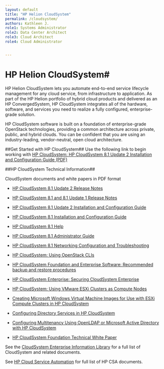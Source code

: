 ```yaml
---
layout: default
title: "HP Helion CloudSystem"
permalink: /cloudsystem/
authors: Kathleen J.
role1: Systems Administrator 
role2: Data Center Architect 
role3: Cloud Architect 
role4: Cloud Administrator


---
```

<!--PUBLISHED-->


# HP Helion CloudSystem#
 
HP Helion CloudSystem lets you automate end-to-end service lifecycle management for any cloud service, from infrastructure to application. As part of the HP Helion portfolio of hybrid cloud products and delivered as an HP ConvergedSystem, HP CloudSystem integrates all of the hardware, software, and services you need to realize a fully configured, enterprise-grade solution. 

HP CloudSystem software is built on a foundation of enterprise-grade OpenStack technologies, providing a common architecture across private, public, and hybrid clouds. You can be confident that you are using an industry-leading, vendor-neutral, open cloud architecture.

##Get Started with HP CloudSystem##
Use the following link to begin working with [HP CloudSystem: HP CloudSystem 8.1 Update 2 Installation and Configuration Guide (PDF)](http://h20564.www2.hp.com/portal/site/hpsc/public/kb/docDisplay/?docId=c04517071)
	
##HP CloudSystem Technical Information##

CloudSystem documents and white papers in PDF format

* [HP CloudSystem 8.1 Update 2 Release Notes](http://h20564.www2.hp.com/portal/site/hpsc/public/kb/docDisplay/?docId=c04517074)

* [HP CloudSystem 8.1 and 8.1 Update 1 Release Notes](http://h20564.www2.hp.com/portal/site/hpsc/public/kb/docDisplay/?docId=c04498999)

* [HP CloudSystem 8.1 Update 2 Installation and Configuration Guide](http://h20564.www2.hp.com/portal/site/hpsc/public/kb/docDisplay/?docId=c04517071)

* [HP CloudSystem 8.1 Installation and Configuration Guide](http://h20564.www2.hp.com/portal/site/hpsc/public/kb/docDisplay/?docId=c04376921)

* [HP CloudSystem 8.1 Help](http://h17007.www1.hp.com/docs/enterprise/servers/cloudsystem/8.1/webhelp/content/index.html)

* [HP CloudSystem 8.1 Administrator Guide](http://h20564.www2.hp.com/portal/site/hpsc/public/kb/docDisplay/?docId=c04376928)

* [HP CloudSystem 8.1 Networking Configuration and Troubleshooting](http://h20195.www2.hp.com/V2/GetDocument.aspx?docname=4AA5-6655ENW&cc=us&lc=en)

* [HP CloudSystem: Using OpenStack CLIs](http://h20564.www2.hp.com/portal/site/hpsc/public/kb/docDisplay/?docId=c04525353)

* [HP CloudSystem Foundation and Enterprise Software: Recommended backup and restore procedures](http://h20564.www2.hp.com/portal/site/hpsc/public/kb/docDisplay/?docId=c04220382)

* [HP CloudSystem Enterprise: Securing CloudSystem Enterprise](http://h20195.www2.hp.com/V2/GetDocument.aspx?docname=4AA5-6539ENW&cc=us&lc=en)

* [HP CloudSystem: Using VMware ESXi Clusters as Compute Nodes](http://h20564.www2.hp.com/portal/site/hpsc/public/kb/docDisplay/?docId=c04253153)

* [Creating Microsoft Windows Virtual Machine Images for Use with ESXi Compute Clusters in HP CloudSystem](http://h20564.www2.hp.com/portal/site/hpsc/public/kb/docDisplay/?docId=c04395877)

* [Configuring Directory Services in HP CloudSystem ](http://h20564.www2.hp.com/portal/site/hpsc/public/kb/docDisplay/?docId=c04459675 )

* [Configuring Multitenancy Using OpenLDAP or Microsoft Active Directory with HP CloudSystem](http://h20564.www2.hp.com/portal/site/hpsc/public/kb/docDisplay/?docId=c04277961 )

* [HP CloudSystem Foundation Technical White Paper](http://h20564.www2.hp.com/portal/site/hpsc/public/kb/docDisplay/?docId=c04273697)


See the [CloudSystem Enterprise Information Library](http://www.hp.com/go/cloudsystem/docs) for a full list of CloudSystem and related documents.


See [HP Cloud Service Automation](https://docs.hpcloud.com/automation/) for full list of HP CSA documents.


